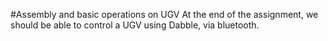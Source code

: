 #Assembly and basic operations on UGV
At the end of the assignment, we should be able to control a UGV using Dabble, via bluetooth.

